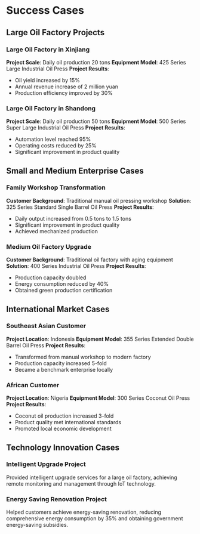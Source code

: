 # Success Cases

## Large Oil Factory Projects

### Large Oil Factory in Xinjiang

**Project Scale**: Daily oil production 20 tons
**Equipment Model**: 425 Series Large Industrial Oil Press
**Project Results**:
- Oil yield increased by 15%
- Annual revenue increase of 2 million yuan
- Production efficiency improved by 30%

### Large Oil Factory in Shandong

**Project Scale**: Daily oil production 50 tons
**Equipment Model**: 500 Series Super Large Industrial Oil Press
**Project Results**:
- Automation level reached 95%
- Operating costs reduced by 25%
- Significant improvement in product quality

## Small and Medium Enterprise Cases

### Family Workshop Transformation

**Customer Background**: Traditional manual oil pressing workshop
**Solution**: 325 Series Standard Single Barrel Oil Press
**Project Results**:
- Daily output increased from 0.5 tons to 1.5 tons
- Significant improvement in product quality
- Achieved mechanized production

### Medium Oil Factory Upgrade

**Customer Background**: Traditional oil factory with aging equipment
**Solution**: 400 Series Industrial Oil Press
**Project Results**:
- Production capacity doubled
- Energy consumption reduced by 40%
- Obtained green production certification

## International Market Cases

### Southeast Asian Customer

**Project Location**: Indonesia
**Equipment Model**: 355 Series Extended Double Barrel Oil Press
**Project Results**:
- Transformed from manual workshop to modern factory
- Production capacity increased 5-fold
- Became a benchmark enterprise locally

### African Customer

**Project Location**: Nigeria
**Equipment Model**: 300 Series Coconut Oil Press
**Project Results**:
- Coconut oil production increased 3-fold
- Product quality met international standards
- Promoted local economic development

## Technology Innovation Cases

### Intelligent Upgrade Project

Provided intelligent upgrade services for a large oil factory, achieving remote monitoring and management through IoT technology.

### Energy Saving Renovation Project

Helped customers achieve energy-saving renovation, reducing comprehensive energy consumption by 35% and obtaining government energy-saving subsidies.